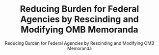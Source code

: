 ---
layout: resources-landing
title: "Reducing Burden for Federal Agencies by Rescinding and Modifying OMB Memoranda"
subtitle: "Reducing Burden for Federal Agencies by Rescinding and Modifying OMB Memoranda"
filters: federal-financial-assistance uniform-guidance:-2-cfr-200 memorandum omb 2017
external_url: https://www.whitehouse.gov/wp-content/uploads/legacy_drupal_files/omb/memoranda/2017/M-17-26.pdf
---
